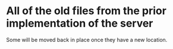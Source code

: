 # All of the old files from the prior implementation of the server

Some will be moved back in place once they have a new location.
